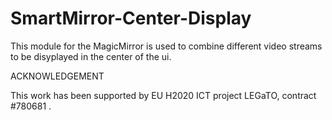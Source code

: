 # SmartMirror-Center-Display

This module for the MagicMirror is used to combine different video streams to be disyplayed in the center of the ui.

ACKNOWLEDGEMENT

This work has been supported by EU H2020 ICT project LEGaTO, contract #780681 .
